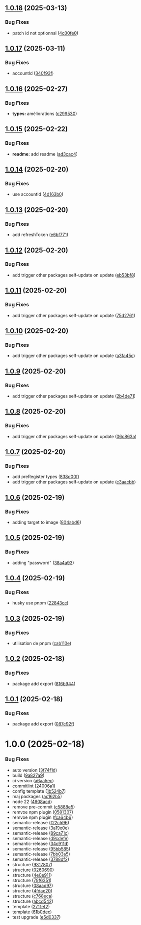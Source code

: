 ## [1.0.18](https://github.com/Actunime/types/compare/v1.0.17...v1.0.18) (2025-03-13)


### Bug Fixes

* patch id not optionnal ([4c00fe0](https://github.com/Actunime/types/commit/4c00fe01d7fe2846715f3b81db0fff366e119c22))

## [1.0.17](https://github.com/Actunime/types/compare/v1.0.16...v1.0.17) (2025-03-11)


### Bug Fixes

* accountId ([340f93f](https://github.com/Actunime/types/commit/340f93f0a1c03da18477aabc269abac2a3390bd8))

## [1.0.16](https://github.com/Actunime/types/compare/v1.0.15...v1.0.16) (2025-02-27)


### Bug Fixes

* **types:** améliorations ([c299530](https://github.com/Actunime/types/commit/c2995308ada5e9f0a07026b7807cf8b290f4e226))

## [1.0.15](https://github.com/Actunime/types/compare/v1.0.14...v1.0.15) (2025-02-22)


### Bug Fixes

* **readme:** add readme ([ad3cac4](https://github.com/Actunime/types/commit/ad3cac46d8d59d77ff738a49639dafdbedf897af))

## [1.0.14](https://github.com/Actunime/types/compare/v1.0.13...v1.0.14) (2025-02-20)


### Bug Fixes

* use accountId ([4d163b0](https://github.com/Actunime/types/commit/4d163b04eb826e83e1bccb4a96a7548666943c53))

## [1.0.13](https://github.com/Actunime/types/compare/v1.0.12...v1.0.13) (2025-02-20)


### Bug Fixes

* add refreshToken ([e6bf771](https://github.com/Actunime/types/commit/e6bf771e9052b638d9d38fe459bfac84f18f8e1a))

## [1.0.12](https://github.com/Actunime/types/compare/v1.0.11...v1.0.12) (2025-02-20)


### Bug Fixes

* add trigger other packages self-update on update ([eb53bf8](https://github.com/Actunime/types/commit/eb53bf8a6f02f49b6dcf7513b492154df3ecbd3f))

## [1.0.11](https://github.com/Actunime/types/compare/v1.0.10...v1.0.11) (2025-02-20)


### Bug Fixes

* add trigger other packages self-update on update ([75d2761](https://github.com/Actunime/types/commit/75d2761779735b3627e54efdeef4aca7549da9be))

## [1.0.10](https://github.com/Actunime/types/compare/v1.0.9...v1.0.10) (2025-02-20)


### Bug Fixes

* add trigger other packages self-update on update ([a3fa45c](https://github.com/Actunime/types/commit/a3fa45c05ee54fcbdcb1f978873e0ba1e23433ed))

## [1.0.9](https://github.com/Actunime/types/compare/v1.0.8...v1.0.9) (2025-02-20)


### Bug Fixes

* add trigger other packages self-update on update ([2b4de71](https://github.com/Actunime/types/commit/2b4de71526322f774481dde011c4f1ac5d705591))

## [1.0.8](https://github.com/Actunime/types/compare/v1.0.7...v1.0.8) (2025-02-20)


### Bug Fixes

* add trigger other packages self-update on update ([06c863a](https://github.com/Actunime/types/commit/06c863abb5f8d8feaf6d420eec9262e1854a854a))

## [1.0.7](https://github.com/Actunime/types/compare/v1.0.6...v1.0.7) (2025-02-20)


### Bug Fixes

* add preRegister types ([838d00f](https://github.com/Actunime/types/commit/838d00f6c0c4a7f7020ed010fd5952277250271b))
* add trigger other packages self-update on update ([c3aacbb](https://github.com/Actunime/types/commit/c3aacbbb62a313d539ab7f3852ee3f2d8f610404))

## [1.0.6](https://github.com/Actunime/types/compare/v1.0.5...v1.0.6) (2025-02-19)


### Bug Fixes

* adding target to image ([804abd6](https://github.com/Actunime/types/commit/804abd6391e1d98629b5683342b5bab06f8e2577))

## [1.0.5](https://github.com/Actunime/types/compare/v1.0.4...v1.0.5) (2025-02-19)


### Bug Fixes

* adding "password" ([38a4a93](https://github.com/Actunime/types/commit/38a4a93cda569c829f34d16ddf2145fb1fcac934))

## [1.0.4](https://github.com/Actunime/types/compare/v1.0.3...v1.0.4) (2025-02-19)


### Bug Fixes

* husky use pnpm ([22843cc](https://github.com/Actunime/types/commit/22843cccfffd1cafd911b39b2ba0b97686b6d878))

## [1.0.3](https://github.com/Actunime/types/compare/v1.0.2...v1.0.3) (2025-02-19)


### Bug Fixes

* utilisation de pnpm ([cab110e](https://github.com/Actunime/types/commit/cab110e58c65cd204de057e66a5b05a18b0aa46d))

## [1.0.2](https://github.com/Actunime/types/compare/v1.0.1...v1.0.2) (2025-02-18)


### Bug Fixes

* package add export ([816b944](https://github.com/Actunime/types/commit/816b94437594b8dca0750563f520964d572bfa34))

## [1.0.1](https://github.com/Actunime/types/compare/v1.0.0...v1.0.1) (2025-02-18)


### Bug Fixes

* package add export ([087c92f](https://github.com/Actunime/types/commit/087c92f309004a93e53e2a335a0e87c6455b91ae))

# 1.0.0 (2025-02-18)


### Bug Fixes

* auto version ([3f74f1d](https://github.com/Actunime/types/commit/3f74f1de0d2028e389590f578bd6f69c5d48f4d0))
* build ([9a827a9](https://github.com/Actunime/types/commit/9a827a99446c0d85521ec96fee8771ebf15a24b2))
* ci version ([a6aa5ec](https://github.com/Actunime/types/commit/a6aa5ec44223f41a1d76c31d9befa811e56ae268))
* commitlint ([24006a1](https://github.com/Actunime/types/commit/24006a1923f6af566ffb5a1b29c66114c38214b5))
* config template ([1b524b7](https://github.com/Actunime/types/commit/1b524b7e02ad14bf74500404c757f0695bb7a361))
* maj packages ([ac162b5](https://github.com/Actunime/types/commit/ac162b501ac36f1fe651b644044d90c903fa07e2))
* node 22 ([4608acd](https://github.com/Actunime/types/commit/4608acdf66d828e8c2a6d94c960b661d227b7876))
* remove pre-commit ([c5888e5](https://github.com/Actunime/types/commit/c5888e519c347fe4fe0e4f9cff18d2f9edcd0c37))
* remvoe npm plugin ([0581307](https://github.com/Actunime/types/commit/05813074abe65ff28b3c7a5b43cf0bd4b6dc4114))
* remvoe npm plugin ([fca64b6](https://github.com/Actunime/types/commit/fca64b63058b7ce86c66223ce2ab779665a562f5))
* semantic-release ([f22c596](https://github.com/Actunime/types/commit/f22c596157bf9b6226a6eff6e14e2abf9fa912c6))
* semantic-release ([3a19e0e](https://github.com/Actunime/types/commit/3a19e0ee4c765945c01d68c7888327a1940b5da2))
* semantic-release ([89ca71c](https://github.com/Actunime/types/commit/89ca71c6a3288e53618b7983a013d5af6de10775))
* semantic-release ([d9cdefe](https://github.com/Actunime/types/commit/d9cdefe510c1d9382fe7f8c7b9c2e013db27459b))
* semantic-release ([34c911d](https://github.com/Actunime/types/commit/34c911d0f35bad1952a8da6e2709e0fb13a39f56))
* semantic-release ([95bb585](https://github.com/Actunime/types/commit/95bb585cec37d37fd4b190f7683a123ab415e949))
* semantic-release ([7bb03a5](https://github.com/Actunime/types/commit/7bb03a557f99248009a50945793dbb84fbf2c7e4))
* semantic-release ([3788df2](https://github.com/Actunime/types/commit/3788df2d2babaa5f61000856568699d766312450))
* structure ([9317807](https://github.com/Actunime/types/commit/9317807e6226df05dcb39ec926dcac126418ecd8))
* structure ([0260690](https://github.com/Actunime/types/commit/0260690460b8767158ac9c2bd1ab00ed0dfddd35))
* structure ([4e0e911](https://github.com/Actunime/types/commit/4e0e91149e8f6d834f5d776865f5c258ed611ab5))
* structure ([79f6351](https://github.com/Actunime/types/commit/79f6351252c93c44b0eb339ecadde3763a115e4d))
* structure ([08aad97](https://github.com/Actunime/types/commit/08aad97ef650db962c6e430e5fba7df840bf5a16))
* structure ([4fdae20](https://github.com/Actunime/types/commit/4fdae2079c299900065d67d17f51439786089415))
* structure ([c768eca](https://github.com/Actunime/types/commit/c768eca88660e3f645fc49a02e49a681e3d520f7))
* structure ([abcd542](https://github.com/Actunime/types/commit/abcd542ab872c1cea7d5534b11c7aadd586d2524))
* template ([2711ef2](https://github.com/Actunime/types/commit/2711ef278cf75f0a97f707d651a6467e4ca1e85c))
* template ([61b0dec](https://github.com/Actunime/types/commit/61b0decc2813e7a15a64086e96262735bfa1cae5))
* test upgrade ([e5d0337](https://github.com/Actunime/types/commit/e5d0337676f216a685837cd02a43c56a48825299))
